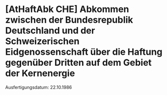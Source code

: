 # [AtHaftAbk CHE] Abkommen zwischen der Bundesrepublik Deutschland und der Schweizerischen Eidgenossenschaft über die Haftung gegenüber Dritten auf dem Gebiet der Kernenergie

Ausfertigungsdatum: 22.10.1986

 